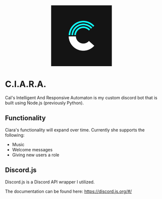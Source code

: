 ﻿<p align="center">
  <img src="images/CiaraLogo.jpg" width="200">
</p>

# C.I.A.R.A.

Cal's Intelligent And Responsive Automaton is my custom discord bot that is built using Node.js (previously Python).

## Functionality

Ciara's functionality will expand over time. Currently she supports the following:

- Music
- Welcome messages
- Giving new users a role

## Discord.js

Discord.js is a Discord API wrapper I utilized.

The documentation can be found here: https://discord.js.org/#/
